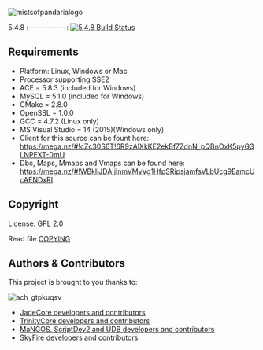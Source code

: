 ![mistsofpandarialogo](https://cloud.githubusercontent.com/assets/812439/18619016/c10a0e20-7dfa-11e6-92c3-0f0dc1f1be75.png)

5.4.8 
:------------:
[![5.4.8 Build Status](https://travis-ci.org/JadeCore/JadeCore.svg?branch=5.4.8)](https://travis-ci.org/JadeCore/JadeCore/builds)


## Requirements

+ Platform: Linux, Windows or Mac
+ Processor supporting SSE2 
+ ACE = 5.8.3 (included for Windows) 
+ MySQL = 5.1.0 (included for Windows)
+ CMake = 2.8.0 
+ OpenSSL = 1.0.0 
+ GCC = 4.7.2 (Linux only) 
+ MS Visual Studio = 14 (2015)(Windows only)
+ Client for this source can be fount here: https://mega.nz/#!cZc30S6T!6R9zAlXkKE2ekBf7ZdnN_pQBnOxK5pyG3LNPEXT-0mU
+ Dbc, Maps, Mmaps and Vmaps can be found here: https://mega.nz/#!WBkllJDA!jInmVMyVg1HfpSRipsjamfsVLbUcg9EamcUcAENDxRI


## Copyright

License: GPL 2.0

Read file [COPYING](COPYING)


## Authors &amp; Contributors

This project is brought to you thanks to:

![ach_gtpkuqsv](https://cloud.githubusercontent.com/assets/812439/19532995/a1ceed0a-9646-11e6-9b76-e83e15e9493c.jpg)

- [JadeCore developers and contributors](https://github.com/JadeEmu/JadeCore/graphs/contributors)
- [TrinityCore developers and contributors](https://github.com/TrinityCore/TrinityCore/blob/3.3.5/THANKS)
- [MaNGOS, ScriptDev2 and UDB developers and contributors](https://github.com/cmangos/mangos-wotlk/blob/master/AUTHORS.md)
- [SkyFire developers and contributors](https://github.com/ProjectSkyfire/SkyFire.548/blob/master/THANKS.md)
